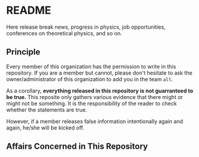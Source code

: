 # README
Here release break news, progress in physics, job opportunities, conferences on theoretical physics, and so on.

## Principle
Every member of this organization has the permission to write in this repository.  If you are a member but cannot,
please don't hesitate to ask the owner/administrator of this organization to add you in the team `all`.

As a corollary, **everything released in this repository is not guarranteed to be true.**  This reposite only gathers
various evidence that there might or might not be something.  It is the responsibility of the reader to check whether
the statements are true.

However, if a member releases false information intentionally again and again, he/she will be kicked off.

## Affairs Concerned in This Repository
